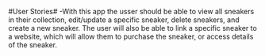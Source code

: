 #User Stories#
-With this app the usser should be able to view all sneakers in their collection, edit/update a specific sneaker, delete sneakers, and create a new sneaker. The user will also be able to link a specific sneaker to a website, which will allow them to purchase the sneaker, or access details of the sneaker.


